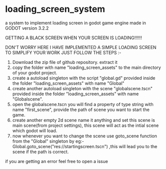 # loading_screen_system
a system to implement loading screen in godot game engine made in GODOT version 3.2.2

GETTING A BLACK SCREEN WHEN YOUR SCREEN IS LOADING!!!!!!

DON'T WORRY HERE I HAVE IMPLEMENTED A SIMPLE LOADING SCREEN TO SIMPLIFY YOUR WORK
JUST FOLLOW THE STEPS :-



1) Download the zip file of github repository. extract it 
2) copy the folder with name "loading_screen_assets" to the main directory of your godot project.
3) create a autoload singleton with the script "global.gd" provided inside the folder "loading_screen_assets" with name "Global"
4) create another autoload singleton with the scene "globalscene.tscn" provided inside the folder "loading_screen_assets" with name "Globalscene".
5) open the globalscene.tscn you will find a property of type string with name "first_scene", provide the path of scene you want to start the game.   
6) create another empty 2d scene name it anything and set this scene is main scene(from project settings), this scene will act as the intial scene which godot will load.
7) now whenever you want to change the scene use goto_scene function from the "Global" singleton by eg:- Global.goto_scene("res://startingscreen.tscn") ,this will lead you to the scene if the path is correct.


if you are getting an error feel free to open a issue
 
